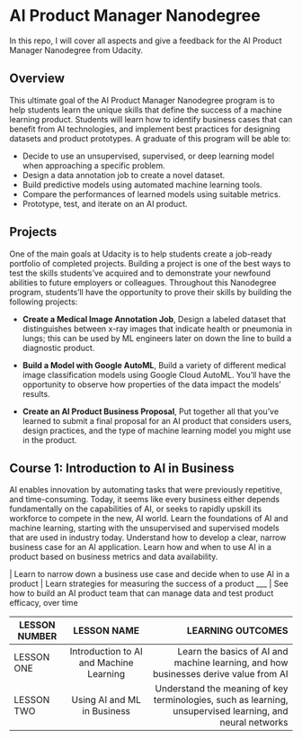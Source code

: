 # AI Product Manager Nanodegree
In this repo, I will cover all aspects and give a feedback for the AI Product Manager Nanodegree from Udacity.

## Overview
This ultimate goal of the AI Product Manager Nanodegree program is to help students learn the unique skills that define the success of a machine learning product. Students will learn how to identify business cases that can benefit from AI technologies, and implement best practices for designing datasets and product prototypes. A graduate of this program will be able to:

* Decide to use an unsupervised, supervised, or deep learning model when approaching a specific problem.
* Design a data annotation job to create a novel dataset.
* Build predictive models using automated machine learning tools.
* Compare the performances of learned models using suitable metrics.
* Prototype, test, and iterate on an AI product.

## Projects
One of the main goals at Udacity is to help students create a job-ready portfolio of completed projects. Building a project is one of the best ways to test the skills students’ve acquired and to demonstrate your newfound abilities to future employers or colleagues. Throughout this Nanodegree program, students’ll have the opportunity to prove their skills by building the following projects:

* **Create a Medical Image Annotation Job**, Design a labeled dataset that distinguishes between x-ray images that indicate health or pneumonia in lungs; this can be used by ML engineers later on down the line to build a diagnostic product.

* **Build a Model with Google AutoML**, Build a variety of different medical image classification models using Google Cloud AutoML. You’ll have the opportunity to observe how properties of the data impact the models’ results.
     
* **Create an AI Product Business Proposal**, Put together all that you’ve learned to submit a final proposal for an AI product that considers users, design practices, and the type of machine learning model you might use in the product.

## Course 1: Introduction to AI in Business

AI enables innovation by automating tasks that were previously repetitive, and time-consuming. Today, it seems like every business either depends fundamentally on the capabilities of AI, or seeks to rapidly upskill its workforce to compete in the new, AI world. Learn the foundations of AI and machine learning, starting with the unsupervised and supervised models that are used in industry today. Understand how to develop a clear, narrow business case for an AI application. Learn how and when to use AI in a product based on business metrics and data availability.

 
 | Learn to narrow down a business use case and decide when to use AI in a product 
 | Learn strategies for measuring the success of a product
___ | See how to build an AI product team that can manage data and test product efficacy, over time

| LESSON NUMBER | LESSON NAME | LEARNING OUTCOMES | 
| ------------- |:-------------:| -----:|
| LESSON ONE | Introduction to AI and Machine Learning | Learn the basics of AI and machine learning, and how businesses derive value from AI |
| LESSON TWO | Using AI and ML in Business |  Understand the meaning of key terminologies, such as learning, unsupervised learning, and neural networks |


